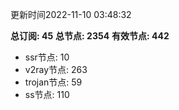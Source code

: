 更新时间2022-11-10 03:48:32

**总订阅: 45**
**总节点: 2354**
**有效节点: 442**
- ssr节点: 10
- v2ray节点: 263
- trojan节点: 59
- ss节点: 110

